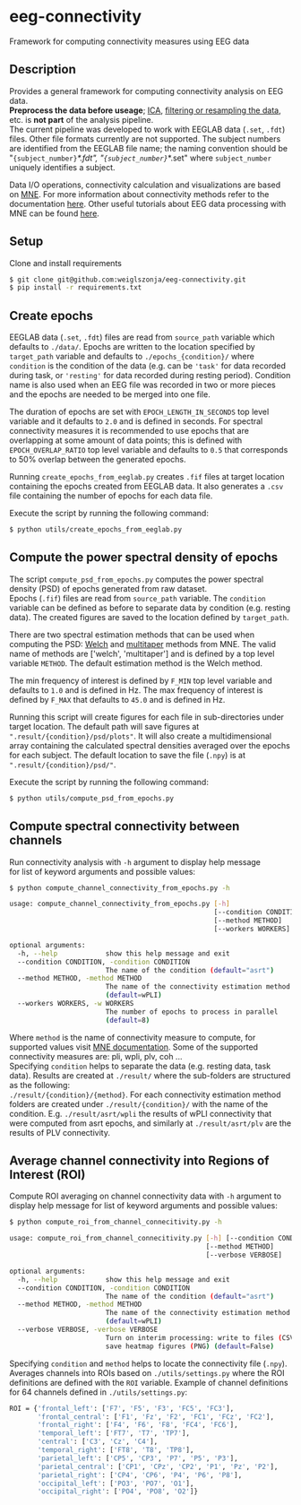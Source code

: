 # eeg-connectivity
Framework for computing connectivity measures using EEG data

## Description
Provides a general framework for computing connectivity analysis on EEG data.  
**Preprocess the data before useage**; 
[ICA](https://mne.tools/stable/auto_examples/preprocessing/plot_run_ica.html?highlight=ica%20epochs), 
[filtering or resampling the data](https://mne.tools/stable/auto_tutorials/preprocessing/plot_30_filtering_resampling.html#sphx-glr-auto-tutorials-preprocessing-plot-30-filtering-resampling-py),
etc.  is **not part** of the analysis pipeline.   
The current pipeline was developed to work with 
EEGLAB data (`.set`, `.fdt`) files. 
Other file formats currently are not supported. 
The subject numbers are identified from the EEGLAB file name;
the naming convention should be "`{subject_number}`_*.fdt", 
"`{subject_number}`_*.set" where `subject_number` uniquely identifies a subject.
  
Data I/O operations, connectivity calculation and visualizations are based on
[MNE](https://mne.tools/stable/index.html). For more information about 
connectivity methods refer to the documentation [here](https://mne.tools/dev/generated/mne.connectivity.spectral_connectivity.html).
Other useful tutorials about EEG data processing with MNE can be found 
[here](https://mne.tools/stable/auto_tutorials/intro/plot_10_overview.html#sphx-glr-auto-tutorials-intro-plot-10-overview-py).
## Setup
Clone and install requirements

```bash
$ git clone git@github.com:weiglszonja/eeg-connectivity.git
$ pip install -r requirements.txt
```

## Create epochs
EEGLAB data (`.set`, `.fdt`) files are read from `source_path` variable 
which defaults to `./data/`. Epochs are written to the location specified by
`target_path` variable and defaults to `./epochs_{condition}/` where 
`condition` is the condition of the data  (e.g. can be `'task'` for data recorded 
during task, or `'resting'` for data recorded during resting period).
Condition name is also used when an EEG file was recorded in two or more pieces
and the epochs are needed to be merged into one file. 

The duration of epochs are set with `EPOCH_LENGTH_IN_SECONDS` top level 
variable and it defaults to `2.0` and is defined in seconds. 
For spectral connectivity measures it is recommended to use epochs that are 
overlapping at some amount of data points; 
this is defined with `EPOCH_OVERLAP_RATIO` top level variable and defaults to
 `0.5` that corresponds to 50% overlap between the generated epochs.

Running `create_epochs_from_eeglab.py` creates `.fif` files at target location
containing the epochs created from EEGLAB data. It also generates a `.csv` file 
containing the number of epochs for each data file. 

Execute the script by running the following command:
```bash
$ python utils/create_epochs_from_eeglab.py
```

## Compute the power spectral density of epochs
The script `compute_psd_from_epochs.py` computes the power spectral density 
(PSD) of epochs generated from raw dataset.  
Epochs (`.fif`) files are read from `source_path` variable. The `condition`
variable can be defined as before to separate data by condition (e.g. resting data).
The created figures are saved to the location defined by `target_path`.  

There are two spectral estimation methods that can be used when computing the 
PSD: [Welch](https://mne.tools/stable/generated/mne.time_frequency.psd_welch.html) 
and [multitaper](https://mne.tools/stable/generated/mne.time_frequency.psd_multitaper.html) 
methods from MNE. The valid name of methods are ['welch', 'multitaper'] and is
defined by a top level variable `METHOD`. The default estimation method is the
Welch method.

The min frequency of interest is defined by `F_MIN` top level
variable and defaults to `1.0` and is defined in Hz. The max frequency of 
interest is defined by `F_MAX` that defaults to `45.0` and is defined in Hz.  

Running this script will create figures for each file in sub-directories 
under target location. The default path will save figures at 
`".result/{condition}/psd/plots"`. It will also create a multidimensional array
containing the calculated spectral densities averaged over the epochs for each 
subject. The default location to save the file (`.npy`) is at `".result/{condition}/psd/"`.

Execute the script by running the following command:
```bash
$ python utils/compute_psd_from_epochs.py
```

## Compute spectral connectivity between channels
Run connectivity analysis with `-h` argument to display help message   
for list of keyword arguments and possible values:
```bash
$ python compute_channel_connectivity_from_epochs.py -h

usage: compute_channel_connectivity_from_epochs.py [-h]
                                                   [--condition CONDITION]
                                                   [--method METHOD]
                                                   [--workers WORKERS]

optional arguments:
  -h, --help            show this help message and exit
  --condition CONDITION, -condition CONDITION
                        The name of the condition (default="asrt")
  --method METHOD, -method METHOD
                        The name of the connectivity estimation method
                        (default=wPLI)
  --workers WORKERS, -w WORKERS
                        The number of epochs to process in parallel
                        (default=8)
```
Where `method` is the name of connectivity measure to compute, 
for supported values visit [MNE documentation](https://mne.tools/dev/generated/mne.connectivity.spectral_connectivity.html).
Some of the supported connectivity measures are: pli, wpli, plv, coh ...  
Specifying `condition` helps to separate the data (e.g. resting data, task data).
Results are created at `./result/` where the sub-folders are structured as the following:  
`./result/{condition}/{method}`. For each connectivity estimation method 
folders are created under `./result/{condition}/` with the name of the condition.
E.g. `./result/asrt/wpli` the results of wPLI connectivity that were computed 
from asrt epochs, and similarly at `./result/asrt/plv` are the results of PLV connectivity. 

## Average channel connectivity into Regions of Interest (ROI)
Compute ROI averaging on channel connectivity data with `-h` argument to 
display help message for list of keyword arguments and possible values:
```bash
$ python compute_roi_from_channel_connecitivity.py -h

usage: compute_roi_from_channel_connecitivity.py [-h] [--condition CONDITION]
                                                 [--method METHOD]
                                                 [--verbose VERBOSE]

optional arguments:
  -h, --help            show this help message and exit
  --condition CONDITION, -condition CONDITION
                        The name of the condition (default="asrt")
  --method METHOD, -method METHOD
                        The name of the connectivity estimation method
                        (default=wPLI)
  --verbose VERBOSE, -verbose VERBOSE
                        Turn on interim processing: write to files (CSV)and
                        save heatmap figures (PNG) (default=False)
```
Specifying `condition` and `method` helps to locate the connectivity file (`.npy`).
Averages channels into ROIs based on `./utils/settings.py` where
the ROI definitions are defined with the `ROI` variable. 
Example of channel definitions for 64 channels defined in `./utils/settings.py`:
```bash
ROI = {'frontal_left': ['F7', 'F5', 'F3', 'FC5', 'FC3'],
       'frontal_central': ['F1', 'Fz', 'F2', 'FC1', 'FCz', 'FC2'],
       'frontal_right': ['F4', 'F6', 'F8', 'FC4', 'FC6'],
       'temporal_left': ['FT7', 'T7', 'TP7'],
       'central': ['C3', 'Cz', 'C4'],
       'temporal_right': ['FT8', 'T8', 'TP8'],
       'parietal_left': ['CP5', 'CP3', 'P7', 'P5', 'P3'],
       'parietal_central': ['CP1', 'CPz', 'CP2', 'P1', 'Pz', 'P2'],
       'parietal_right': ['CP4', 'CP6', 'P4', 'P6', 'P8'],
       'occipital_left': ['PO3', 'PO7', 'O1'],
       'occipital_right': ['PO4', 'PO8', 'O2']}
 ```
